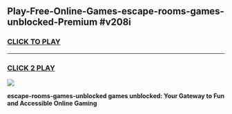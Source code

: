 
## Play-Free-Online-Games-escape-rooms-games-unblocked-Premium #v208i
<h3>
<a href="https://premium.freeplayer.one?title=escape-rooms-games-unblocked&ref=8M">CLICK TO PLAY</a></h3>
<hr>

<h3>
<a href="https://premium.freeplayer.one?title=escape-rooms-games-unblocked&ref=8M">CLICK 2 PLAY</a>
  
</h3>

<a href="https://premium.freeplayer.one?title=escape-rooms-games-unblocked&ref=8M"><img src="https://clearcache.store/games.png"></a>


**escape-rooms-games-unblocked games unblocked: Your Gateway to Fun and Accessible Online Gaming**

